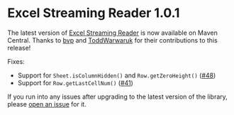 # Excel Streaming Reader 1.0.1

The latest version of [Excel Streaming Reader](https://github.com/monitorjbl/excel-streaming-reader) is now available on Maven Central. Thanks to [bvp](https://github.com/bvp) and [ToddWarwaruk](https://github.com/ToddWarwaruk) for their contributions to this release!

Fixes:

* Support for `Sheet.isColumnHidden()` and `Row.getZeroHeight()` ([#48](https://github.com/monitorjbl/excel-streaming-reader/pull/48))
* Support for `Row.getLastCellNum()` ([#41](https://github.com/monitorjbl/excel-streaming-reader/pull/41))

If you run into any issues after upgrading to the latest version of the library, please [open an issue](https://github.com/monitorjbl/excel-streaming-reader/issues) for it.
